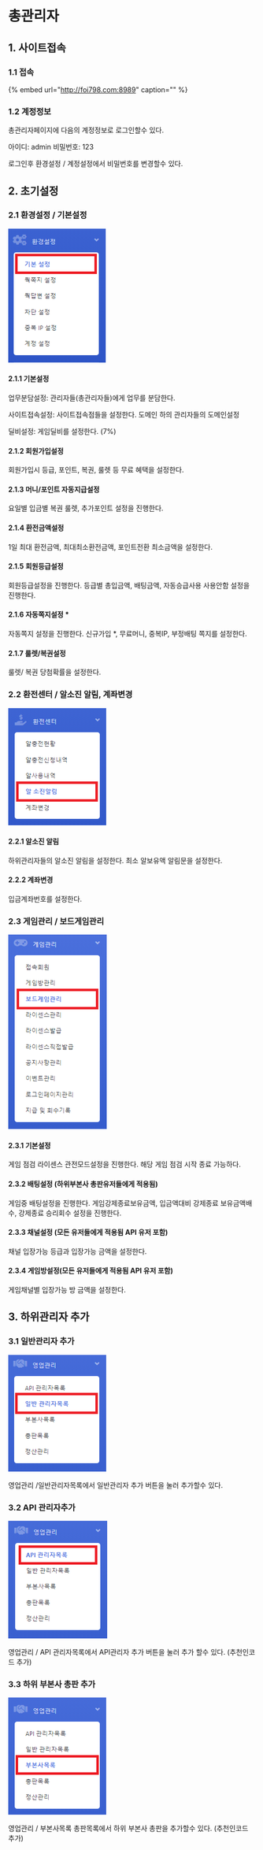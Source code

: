 # 총관리자

## 1. 사이트접속

### 1.1 접속

{% embed url="http://foi798.com:8989" caption="" %}

### 1.2 계정정보

총관리자페이지에 다음의 계정정보로 로그인할수 있다.

아이디: admin 비밀번호: 123

로그인후 환경설정 / 계정설정에서 비밀번호를 변경할수 있다.

## 2. 초기설정

### 2.1 환경설정 / 기본설정

![](.gitbook/assets/setting-mainsetting.png)

#### 2.1.1  기본설정

업무분담설정: 관리자들\(총관리자들\)에게 업무를 분담한다.

사이트접속설정: 사이트접속점들을 설정한다. 도메인 하의 관리자들의 도메인설정

딜비설정: 게임딜비를 설정한다. \(7%\)

#### 2.1.2 회원가입설정

회원가입시 등급, 포인트, 복권, 룰렛 등 무료 혜택을 설정한다.

#### 2.1.3  머니/포인트 자동지급설정

요일별 입금별 복권 룰렛, 추가포인트 설정을 진행한다.

#### 2.1.4  환전금액설정

1일 최대 환전금액, 최대최소환전금액, 포인트전환 최소금액을 설정한다.

#### 2.1.5 회원등급설정

회원등급설정을 진행한다. 등급별 총입금액, 배팅금액, 자동승급사용 사용안함 설정을 진행한다.

#### 2.1.6 자동쪽지설정 \*

자동쪽지 설정을 진행한다. 신규가입 \*, 무료머니, 중복IP, 부정배팅 쪽지를 설정한다.

#### 2.1.7 룰렛/복권설정

룰렛/ 복권 당첨확률을 설정한다.

### 2.2 환전센터 / 알소진 알림, 계좌변경

![](.gitbook/assets/withrow-al.png)

#### 2.2.1 알소진 알림

하위관리자들의 알소진 알림을 설정한다. 최소 알보유액 알림문을 설정한다.

#### 2.2.2 계좌변경

입금계좌번호를 설정한다.

### 2.3 게임관리 / 보드게임관리

![](.gitbook/assets/game-boardgame.png)

#### 2.3.1 기본설정

게임 점검 라이센스 관전모드설정을 진행한다. 해당 게임 점검 시작 종료 가능하다.

#### 2.3.2 배팅설정 \(하위부본사 총판유저들에게 적용됨\)

게임중 배팅설정을 진행한다. 게임강제종료보유금액, 입금액대비 강제종료 보유금액배수, 강제종료 승리회수 설정을 진행한다.

#### 2.3.3 채널설정 \(모든 유저들에게 적용됨 API 유저 포함\)

채널 입장가능 등급과 입장가능 금액을 설정한다.

#### 2.3.4 게임방설정\(모든 유저들에게 적용됨 API 유저 포함\)

게임채널별 입장가능 방 금액을 설정한다.

## 3. 하위관리자 추가

### 3.1 일반관리자 추가

![](.gitbook/assets/sale-manager.png)

영업관리 /일반관리자목록에서 일반관리자 추가 버튼을 눌러 추가할수 있다.

### 3.2 API 관리자추가

![](.gitbook/assets/slae-api.png)

영업관리 / API 관리자목록에서 API관리자 추가 버튼을 눌러 추가 할수 있다. \(추천인코드 추가\)

### 3.3 하위 부본사 총판 추가

![](.gitbook/assets/sale-master.png)

영업관리 / 부본사목록 총판목록에서 하위 부본사 총판을 추가할수 있다. \(추천인코드 추가\)

